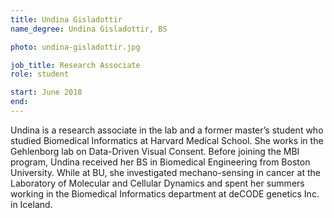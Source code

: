 ```yaml
---
title: Undina Gisladottir
name_degree: Undina Gisladottir, BS

photo: undina-gisladottir.jpg

job_title: Research Associate
role: student

start: June 2018
end:
---
```

Undina is a research associate in the lab and a former master’s student who studied Biomedical Informatics at Harvard Medical School. She works in the Gehlenborg lab on Data-Driven Visual Consent. Before joining the MBI program, Undina received her BS in Biomedical Engineering from Boston University. While at BU, she investigated mechano-sensing in cancer at the Laboratory of Molecular and Cellular Dynamics and spent her summers working in the Biomedical Informatics department at deCODE genetics Inc. in Iceland.
